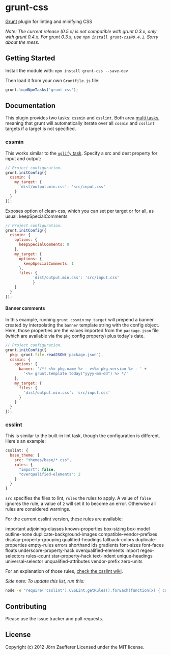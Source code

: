 # grunt-css

[Grunt](https://github.com/cowboy/grunt) plugin for linting and minifying CSS

*Note: The current release (0.5.x) is not compatible with grunt 0.3.x, only with grunt 0.4.x. For grunt 0.3.x, use `npm install grunt-css@0.4.1`. Sorry about the mess.*

## Getting Started

Install the module with: `npm install grunt-css --save-dev`

Then load it from your own `Gruntfile.js` file:

```js
grunt.loadNpmTasks('grunt-css');
```

## Documentation

This plugin provides two tasks: `cssmin` and `csslint`. Both area [multi tasks][types_of_tasks], meaning that grunt will automatically iterate over all `cssmin` and `csslint` targets if a target is not specified.

[types_of_tasks]: https://github.com/cowboy/grunt/blob/master/docs/types_of_tasks.md

### cssmin

This works similar to the [`uglify` task](https://github.com/gruntjs/grunt-contrib-uglify). Specify a src and dest property for input and output:

```js
// Project configuration.
grunt.initConfig({
  cssmin: {
    my_target: {
      'dist/output.min.css': 'src/input.css'
    }
  }
});
```

Exposes option of clean-css, which you can set per target or for all, as usual:
keepSpecialComments

```js
// Project configuration.
grunt.initConfig({
  cssmin: {
    options: {
      keepSpecialComments: 0
    },
    my_target: {
      options: {
        keepSpecialComments: 1
      },
      files: {
  			'dist/output.min.css': 'src/input.css'
			}
    }
  }
});
```

#### Banner comments

In this example, running `grunt cssmin:my_target` will prepend a banner created by interpolating the `banner` template string with the config object. Here, those properties are the values imported from the `package.json` file (which are available via the `pkg` config property) plus today's date.


```js
// Project configuration.
grunt.initConfig({
  pkg: grunt.file.readJSON('package.json'),
  cssmin: {
    options: {
      banner: '/*! <%= pkg.name %> - v<%= pkg.version %> - ' +
        '<%= grunt.template.today("yyyy-mm-dd") %> */'
    },
    my_target: {
      files: {
        'dist/output.min.css': 'src/input.css'
      }
    }
  }
});
```


### csslint

This is similar to the built-in lint task, though the configuration is different. Here's an example:

```js
csslint: {
  base_theme: {
    src: "themes/base/*.css",
    rules: {
      "import": false,
      "overqualified-elements": 2
    }
  }
}
```

`src` specifies the files to lint, `rules` the rules to apply. A value of `false` ignores the rule, a value of `2` will set it to become an error. Otherwise all rules are considered warnings.

For the current csslint version, these rules are available:

  important
  adjoining-classes
  known-properties
  box-sizing
  box-model
  outline-none
  duplicate-background-images
  compatible-vendor-prefixes
  display-property-grouping
  qualified-headings
  fallback-colors
  duplicate-properties
  empty-rules
  errors
  shorthand
  ids
  gradients
  font-sizes
  font-faces
  floats
  underscore-property-hack
  overqualified-elements
  import
  regex-selectors
  rules-count
  star-property-hack
  text-indent
  unique-headings
  universal-selector
  unqualified-attributes
  vendor-prefix
  zero-units

For an explanation of those rules, [check the csslint wiki](https://github.com/stubbornella/csslint/wiki/Rules).

*Side note: To update this list, run this:*

```bash
node -e "require('csslint').CSSLint.getRules().forEach(function(x) { console.log(x.id) })"
```

## Contributing

Please use the issue tracker and pull requests.

## License
Copyright (c) 2012 Jörn Zaefferer
Licensed under the MIT license.

